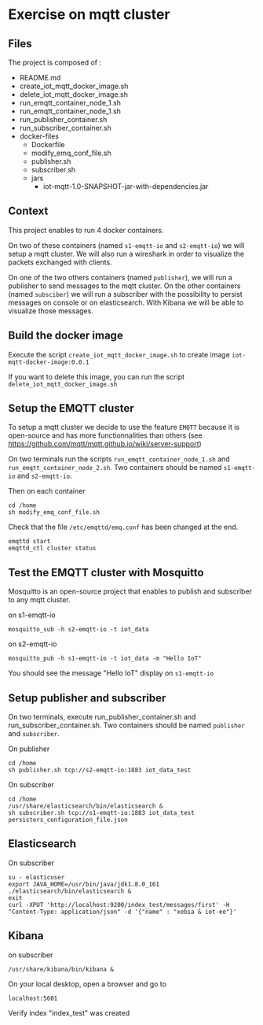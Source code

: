 # Exercise on mqtt cluster

## Files

The project is composed of :

- README.md
- create_iot_mqtt_docker_image.sh
- delete_iot_mqtt_docker_image.sh
- run_emqtt_container_node_1.sh
- run_emqtt_container_node_1.sh
- run_publisher_container.sh
- run_subscriber_container.sh
- docker-files
  - Dockerfile
  - modify_emq_conf_file.sh
  - publisher.sh
  - subscriber.sh
  - jars
    - iot-mqtt-1.0-SNAPSHOT-jar-with-dependencies.jar

## Context

This project enables to run 4 docker containers.

On two of these containers (named `s1-emqtt-io` and `s2-emqtt-io`) we will setup a mqtt cluster. We will also run a wireshark in order to visualize the packets exchanged with clients.

On one of the two others containers (named `publisher`), we will run a publisher to send messages to the mqtt cluster. On the other containers (named `subsciber`) we will run a subscriber with the possibility to persist messages on console or on elasticsearch. With Kibana we will be able to visualize those messages. 

## Build the docker image

Execute the script `create_iot_mqtt_docker_image.sh` to create image `iot-mqtt-docker-image:0.0.1`

If you want to delete this image, you can run the script `delete_iot_mqtt_docker_image.sh` 

## Setup the EMQTT cluster

To setup a mqtt cluster we decide to use the feature `EMQTT` because it is open-source and has more functionnalities than others (see https://github.com/mqtt/mqtt.github.io/wiki/server-support)

On two terminals run the scripts `run_emqtt_container_node_1.sh` and `run_emqtt_container_node_2.sh`. Two containers should be named `s1-emqtt-io` and `s2-emqtt-io`.

Then on each container

	cd /home
	sh modify_emq_conf_file.sh

Check that the file `/etc/emqttd/emq.conf` has been changed at the end.

	emqttd start
	emqttd_ctl cluster status

## Test the EMQTT cluster with Mosquitto

Mosquitto is an open-source project that enables to publish and subscriber to any mqtt cluster.

on s1-emqtt-io

	mosquitto_sub -h s2-emqtt-io -t iot_data

on s2-emqtt-io
	
	mosquitto_pub -h s1-emqtt-io -t iot_data -m "Hello IoT"

You should see the message "Hello IoT" display on `s1-emqtt-io`

## Setup publisher and subscriber

On two terminals, execute run_publisher_container.sh and run_subscriber_container.sh. Two containers should be named `publisher` and `subscriber`.

On publisher

	cd /home
	sh publisher.sh tcp://s2-emqtt-io:1883 iot_data_test

On subscriber

	cd /home
	/usr/share/elasticsearch/bin/elasticsearch &
	sh subscriber.sh tcp://s1-emqtt-io:1883 iot_data_test persisters_configuration_file.json

## Elasticsearch

On subscriber 

	su - elasticuser
	export JAVA_HOME=/usr/bin/java/jdk1.8.0_161
	./elasticsearch/bin/elasticsearch &
	exit
	curl -XPUT 'http://localhost:9200/index_test/messages/first' -H "Content-Type: application/json" -d '{"name" : "xebia & iot-ee"}'


## Kibana

on subscriber

	/usr/share/kibana/bin/kibana &
	
On your local desktop, open a browser and go to 

	localhost:5601

Verify index "index_test" was created

